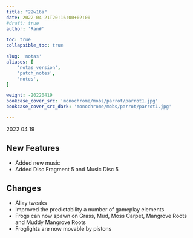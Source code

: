 ```yaml
---
title: "22w16a"
date: 2022-04-21T20:16:00+02:00
#draft: true
author: 'Ran#'

toc: true
collapsible_toc: true

slug: 'notas'
aliases: [
    'notas_version',
    'patch_notes',
    'notes',
]

weight: -20220419
bookcase_cover_src: 'monochrome/mobs/parrot/parrot1.jpg'
bookcase_cover_src_dark: 'monochrome/mobs/parrot/parrot1.jpg'

---
```


2022 04 19

## New Features
- Added new music
- Added Disc Fragment 5 and Music Disc 5

## Changes
- Allay tweaks
- Improved the predictability a number of gameplay elements
- Frogs can now spawn on Grass, Mud, Moss Carpet, Mangrove Roots and Muddy Mangrove Roots
- Froglights are now movable by pistons
